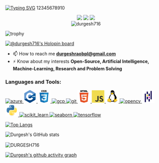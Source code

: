 [![Typing SVG](https://readme-typing-svg.herokuapp.com?font=Fira+Code&size=30&pause=1000&center=true&vCenter=true&multiline=true&width=750&height=150&lines=Hello+%F0%9F%91%8B%2C+I'm+Durgesh+Rao;Ranked+Under+Top+1%25+Kagglers+%E2%9C%A8;Passionate+%F0%9F%A4%96+Machine+Learning+Engineer)](https://git.io/typing-svg)
12345678910
<p align="center"><a href="https://www.kaggle.com/durgeshrao9993"><img height="30" src="https://img.shields.io/badge/Kaggle-Click-%230e75b6"></a> 
 <a href="https://durgesh716.github.io/Portfolio-Website/"><img height="30" src="https://img.shields.io/badge/Portfolio-Click-%230e75b6"></a>
 <a href="https://www.linkedin.com/in/durgesh-rao/"><img height="30" src="https://img.shields.io/badge/LinkedIn-Click-%230e75b6"></a>
 <br>
 <img  height="30" src="https://komarev.com/ghpvc/?username=DURGESH716&label=Profile%20views&color=0e75b6&logo=appveyor" alt="durgesh716" /> 
 </p>

<!-- <p align="right"> <img src="https://cdn.dribbble.com/users/2646423/screenshots/5507196/computer.gif" width = "300px" height="300px"> </p> -->

![trophy](https://github-profile-trophy.vercel.app/?username=durgesh716&theme=onestar&row=1&column=8)

<!-- ![competition](https://road-to-kaggle-grandmaster.vercel.app/api/badges/durgeshrao9993/competition)
![dataset](https://road-to-kaggle-grandmaster.vercel.app/api/badges/durgeshrao9993/dataset)
![notebook](https://road-to-kaggle-grandmaster.vercel.app/api/badges/durgeshrao9993/notebook)
![discussion](https://road-to-kaggle-grandmaster.vercel.app/api/badges/durgeshrao9993/discussion)  -->

<!-- <p align="right"> <img src="https://novacene.ai/wp-content/uploads/2020/10/records-classification-automation-930x602.png" alt="durgesh716" style="width:250px;height:250px;/> </p>
 -->

[![@durgesh716's Holopin board](https://holopin.me/durgesh716)](https://holopin.io/@durgesh716)


- 📫 How to reach me **durgeshraobpl@gmail.com**
- ⚡ Know about my interests **Open-Source, Artificial Intelligence, Machine-Learning, Research and Problem Solving**



<!-- <h3 align="left">Connect with me:</h3>
<p align="left">
<a href="https://linkedin.com/in/durgesh-rao" target="blank"><img align="center" src="https://raw.githubusercontent.com/rahuldkjain/github-profile-readme-generator/master/src/images/icons/Social/linked-in-alt.svg" alt="durgesh-rao" height="30" width="40" /></a>
<a href="https://kaggle.com/durgeshrao9993" target="blank"><img align="center" src="https://raw.githubusercontent.com/rahuldkjain/github-profile-readme-generator/master/src/images/icons/Social/kaggle.svg" alt="durgeshrao9993" height="30" width="40" /></a>
</p> -->


<h3 align="left">Languages and Tools:</h3>
<p align="left"> <a href="https://azure.microsoft.com/en-in/" target="_blank" rel="noreferrer"> <img src="https://www.vectorlogo.zone/logos/microsoft_azure/microsoft_azure-icon.svg" alt="azure" width="40" height="40"/> </a> <a href="https://www.w3schools.com/cpp/" target="_blank" rel="noreferrer"> <img src="https://raw.githubusercontent.com/devicons/devicon/master/icons/cplusplus/cplusplus-original.svg" alt="cplusplus" width="40" height="40"/> </a> <a href="https://www.w3schools.com/css/" target="_blank" rel="noreferrer"> <img src="https://raw.githubusercontent.com/devicons/devicon/master/icons/css3/css3-original-wordmark.svg" alt="css3" width="40" height="40"/> </a> <a href="https://cloud.google.com" target="_blank" rel="noreferrer"> <img src="https://www.vectorlogo.zone/logos/google_cloud/google_cloud-icon.svg" alt="gcp" width="40" height="40"/> </a> <a href="https://git-scm.com/" target="_blank" rel="noreferrer"> <img src="https://www.vectorlogo.zone/logos/git-scm/git-scm-icon.svg" alt="git" width="40" height="40"/> </a> <a href="https://www.w3.org/html/" target="_blank" rel="noreferrer"> <img src="https://raw.githubusercontent.com/devicons/devicon/master/icons/html5/html5-original-wordmark.svg" alt="html5" width="40" height="40"/> </a> <a href="https://developer.mozilla.org/en-US/docs/Web/JavaScript" target="_blank" rel="noreferrer"> <img src="https://raw.githubusercontent.com/devicons/devicon/master/icons/javascript/javascript-original.svg" alt="javascript" width="40" height="40"/> </a>  </a> <a href="https://www.linux.org/" target="_blank" rel="noreferrer"> <img src="https://raw.githubusercontent.com/devicons/devicon/master/icons/linux/linux-original.svg" alt="linux" width="40" height="40"/> </a></a> <a href="https://opencv.org/" target="_blank" rel="noreferrer"> <img src="https://www.vectorlogo.zone/logos/opencv/opencv-icon.svg" alt="opencv" width="40" height="40"/> </a> <a href="https://pandas.pydata.org/" target="_blank" rel="noreferrer"> <img src="https://raw.githubusercontent.com/devicons/devicon/2ae2a900d2f041da66e950e4d48052658d850630/icons/pandas/pandas-original.svg" alt="pandas" width="40" height="40"/> </a> <a href="https://www.python.org" target="_blank" rel="noreferrer"> <img src="https://raw.githubusercontent.com/devicons/devicon/master/icons/python/python-original.svg" alt="python" width="40" height="40"/> </a> <a href="https://scikit-learn.org/" target="_blank" rel="noreferrer"> <img src="https://upload.wikimedia.org/wikipedia/commons/0/05/Scikit_learn_logo_small.svg" alt="scikit_learn" width="40" height="40"/> </a> <a href="https://seaborn.pydata.org/" target="_blank" rel="noreferrer"> <img src="https://seaborn.pydata.org/_images/logo-mark-lightbg.svg" alt="seaborn" width="40" height="40"/> </a> <a href="https://www.tensorflow.org" target="_blank" rel="noreferrer"> <img src="https://www.vectorlogo.zone/logos/tensorflow/tensorflow-icon.svg" alt="tensorflow" width="40" height="40"/> </a> </p>


[![Top Langs](https://github-readme-stats-two-nu-79.vercel.app/api/top-langs/?username=durgesh716&layout=compact&theme=merko)](https://github.com/durgesh716/github-readme-stats)

![Durgesh's GitHub stats](https://github-readme-stats-two-nu-79.vercel.app/api?username=durgesh716&show_icons=true&theme=merko)


<p><img align="center" src="https://github-readme-streak-stats.herokuapp.com/?user=DURGESH716&theme=merko" alt="DURGESH716" /> </p> 


 [![Durgesh's github activity graph](https://github-readme-activity-graph.cyclic.app/graph?username=durgesh716&theme=merko)](https://github.com/durgesh716/github-readme-activity-graph)
